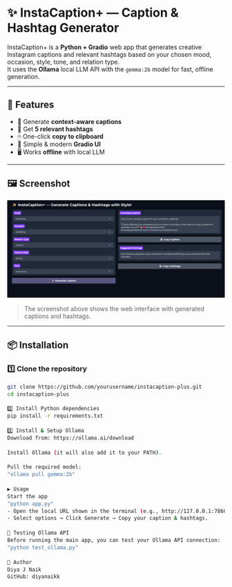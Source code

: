 # ✨ InstaCaption+ — Caption & Hashtag Generator

InstaCaption+ is a **Python + Gradio** web app that generates creative Instagram captions and relevant hashtags based on your chosen mood, occasion, style, tone, and relation type.  
It uses the **Ollama** local LLM API with the `gemma:2b` model for fast, offline generation.

---

## 🚀 Features
- 🎯 Generate **context-aware captions**
- 🔖 Get **5 relevant hashtags**
- 🖱 One-click **copy to clipboard**
- 🎨 Simple & modern **Gradio UI**
- 🖥 Works **offline** with local LLM

---

## 🖼 Screenshot
![InstaCaption+ Screenshot](assets/screenshot.png)

> The screenshot above shows the web interface with generated captions and hashtags.

---

## 📦 Installation

### 1️⃣ Clone the repository
```bash
git clone https://github.com/yourusername/instacaption-plus.git
cd instacaption-plus

2️⃣ Install Python dependencies
pip install -r requirements.txt

3️⃣ Install & Setup Ollama
Download from: https://ollama.ai/download

Install Ollama (it will also add it to your PATH).

Pull the required model:
"ollama pull gemma:2b"

▶ Usage
Start the app
"python app.py"
- Open the local URL shown in the terminal (e.g., http://127.0.0.1:7860).
- Select options → Click Generate → Copy your caption & hashtags.

🧪 Testing Ollama API
Before running the main app, you can test your Ollama API connection:
"python test_ollama.py"

👤 Author
Diya J Naik
GitHub: diyanaikk

